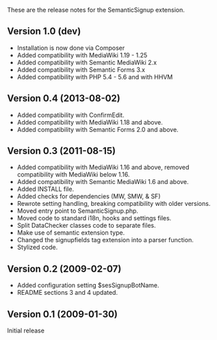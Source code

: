 These are the release notes for the SemanticSignup extension.

## Version 1.0 (dev)

* Installation is now done via Composer
* Added compatibility with MediaWiki 1.19 - 1.25
* Added compatibility with Semantic MediaWiki 2.x
* Added compatibility with Semantic Forms 3.x
* Added compatibility with PHP 5.4 - 5.6 and with HHVM

## Version 0.4 (2013-08-02)

* Added compatibility with ConfirmEdit.
* Added compatibility with MediaWiki 1.18 and above.
* Added compatibility with Semantic Forms 2.0 and above.

## Version 0.3 (2011-08-15)

* Added compatibility with MediaWiki 1.16 and above, removed compatibility with MediaWiki below 1.16.
* Added compatibility with Semantic MediaWiki 1.6 and above.
* Added INSTALL file.
* Added checks for dependencies (MW, SMW, & SF)
* Rewrote setting handling, breaking compatibility with older versions.
* Moved entry point to SemanticSignup.php.
* Moved code to standard i18n, hooks and settings files.
* Split DataChecker classes code to separate files.
* Make use of semantic extension type.
* Changed the signupfields tag extension into a parser function.
* Stylized code.

## Version 0.2 (2009-02-07)

* Added configuration setting $sesSignupBotName.
* README sections 3 and 4 updated.

## Version 0.1 (2009-01-30)

Initial release
